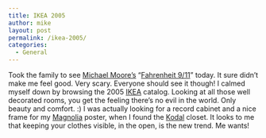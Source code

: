 ```yaml
---
title: IKEA 2005
author: mike
layout: post
permalink: /ikea-2005/
categories:
  - General
---
```

Took the family to see <a target="_blank" href="http://www.michaelmoore.com">Michael Moore&#8217;s</a> &#8220;<a target="_blank" href="http://www.imdb.com/title/tt0361596/">Fahrenheit 9/11</a>&#8221; today. It sure didn&#8217;t make me feel good. Very scary. Everyone should see it though! I calmed myself down by browsing the 2005 <a target="_blank" href="http://www.ikea.com/">IKEA</a> catalog. Looking at all those well decorated rooms, you get the feeling there&#8217;s no evil in the world. Only beauty and comfort. :) I was actually looking for a record cabinet and a nice frame for my <a target="_blank" href="http://www.imdb.com/title/tt0175880/">Magnolia</a> poster, when I found the <a target="_blank" href="http://www.ikea.se/webapp/wcs/stores/servlet/CategoryDisplay?storeId=2&#038;langId=-11&#038;catalogId=10101&#038;categoryId=13151&#038;cattype=sub">Kodal</a> closet. It looks to me that keeping your clothes visible, in the open, is the new trend. Me wants!